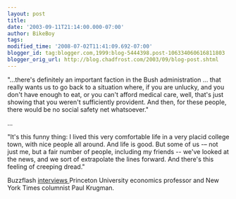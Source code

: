 ```yaml
---
layout: post
title: 
date: '2003-09-11T21:14:00.000-07:00'
author: BikeBoy
tags: 
modified_time: '2008-07-02T11:41:09.692-07:00'
blogger_id: tag:blogger.com,1999:blog-5444398.post-106334060616811803
blogger_orig_url: http://blog.chadfrost.com/2003/09/blog-post.shtml
---
```


"...there's definitely an important faction in the Bush administration ... 
that really wants us to go back to a situation where, if you are unlucky, and 
you don't have enough to eat, or you can't afford medical care, well, that's 
just showing that you weren't sufficiently provident. And then, for these 
people, there would be no social safety net whatsoever." 

... 

"It's this funny thing: I lived this very comfortable life in a very placid 
college town, with nice people all around. And life is good. But some of us -– 
not just me, but a fair number of people, including my friends -- we've looked 
at the news, and we sort of extrapolate the lines forward. And there's this 
feeling of creeping dread." 



Buzzflash [interviews 
](http://www.buzzflash.com/interviews/03/09/11_krugman.html) Princeton 
University economics professor and New York Times columnist Paul Krugman. 
